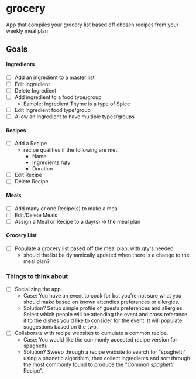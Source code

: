 # grocery
App that compiles your grocery list based off chosen recipes from your weekly meal plan

## Goals ##

#### Ingredients
- [ ] Add an ingredient to a master list
- [ ] Edit Ingredient
- [ ] Delete Ingredient
- [ ] Add ingredient to a food type/group
  - Eample: Ingredient Thyme is a type of Spice
- [ ] Edit Ingredient food type/group
- [ ] Allow an ingredient to have multiple types/groups
#### Recipes
- [ ] Add a Recipe
  - recipe qualifies if the following are met:
    - Name
    - Ingredients /qty
    - Duration
- [ ] Edit Recipe
- [ ] Delete Recipe
#### Meals
- [ ] Add many or one Recipe(s) to make a meal
- [ ] Edit/Delete Meals
- [ ] Assign a Meal or Recipe to a day(s) -> the meal plan
#### Grocery List
- [ ] Populate a grocery list based off the meal plan, with qty's needed
  - should the list be dynamically updated when there is a change to the meal plan?


### Things to think about
- [ ] Socializing the app. 
  - Case: You have an event to cook for but you're not sure what you should make based on known attendies preferances or allergies.
  - Solution? Setup simple profile of guests preferances and allergies. Select which people will be attending the event and cross referance it to the dishes you'd like to consider for the event. It will populate suggestions based on the two.
 - [ ] Collaborate with recipe websites to cumulate a common recipe.
   - Case: You would like the commonly accepted recipe version for spaghetti. 
   - Solution? Sweep through a recipe website to search for "spaghetti" using a phonetic algorithim, then collect ingredients and sort through the most commonly found to produce the "Common _spaghetti_ Recipe". 
